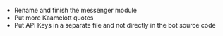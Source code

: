 - Rename and finish the messenger module
- Put more Kaamelott quotes
- Put API Keys in a separate file and not directly in the bot source code
